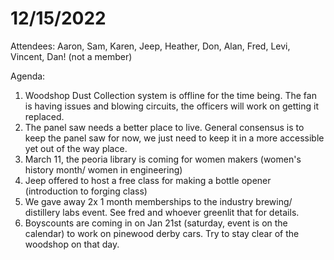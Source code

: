 # 12/15/2022

Attendees: Aaron, Sam, Karen, Jeep, Heather, Don, Alan, Fred, Levi, Vincent, Dan! (not a member)



Agenda:&#x20;

1. Woodshop Dust Collection system is offline for the time being. The fan is having issues and blowing circuits, the officers will work on getting it replaced.&#x20;
2. The panel saw needs a better place to live. General consensus is to keep the panel saw for now, we just need to keep it in a more accessible yet out of the way place.
3. March 11, the peoria library is coming for women makers (women's history month/ women in engineering)&#x20;
4. Jeep offered to host a free class for making a bottle opener (introduction to forging class)
5. We gave away 2x 1 month memberships to the industry brewing/ distillery labs event. See fred and whoever greenlit that for details.
6. Boyscounts are coming in on Jan 21st (saturday, event is on the calendar) to work on pinewood derby cars. Try to stay clear of the woodshop on that day.&#x20;

